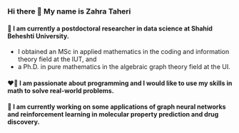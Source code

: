 
### Hi there 👋 My name is Zahra Taheri

#### 🌱 I am currently a postdoctoral researcher in data science at Shahid Beheshti University. 
- I obtained an MSc in applied mathematics in the coding and information theory field at the IUT, and 
- a Ph.D. in pure mathematics in the algebraic graph theory field at the UI. 

#### :heart_on_fire: I am passionate about programming and I would like to use my skills in math to solve real-world problems. 

#### 🔭 I am currently working on some applications of graph neural networks and reinforcement learning in molecular property prediction and drug discovery.
